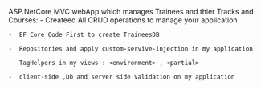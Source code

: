  ASP.NetCore MVC webApp which manages Trainees and thier Tracks and Courses:
	- Createed All CRUD operations to manage your application
 
	-  EF_Core Code First to create TraineesDB
 
	-  Repositories and apply custom-servive-injection in my application 
 
	-  TagHelpers in my views : <environment> , <partial>
 
	-  client-side ,Db and server side Validation on my application
